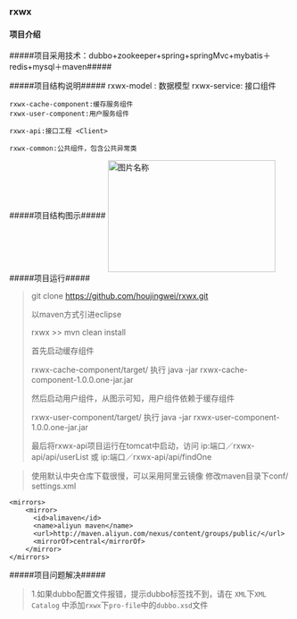 ### rxwx ###



#### 项目介绍 ####

#####项目采用技术：dubbo+zookeeper+spring+springMvc+mybatis＋redis+mysql＋maven#####

#####项目结构说明#####
	rxwx-model : 数据模型
	rxwx-service: 接口组件
	
	rxwx-cache-component:缓存服务组件
	rxwx-user-component:用户服务组件
	
	rxwx-api:接口工程 <Client>
	
	rxwx-common:公共组件，包含公共异常类
	
#####项目结构图示#####
<img src="http://www.image.qupaia.com//images/memberSunsing/2016/11/11/07FCE4BD85C348DDD839CB4C35809461.png_700x700.png" width = "300" height = "200" alt="图片名称" align=center />	
#####项目运行#####
> git clone https://github.com/houjingwei/rxwx.git
> 
> 以maven方式引进eclipse
> 
> rxwx >> mvn clean install
> 
> 首先启动缓存组件
> 
>rxwx-cache-component/target/ 执行 java -jar rxwx-cache-component-1.0.0.one-jar.jar
> 
> 
> 
> 然后启动用户组件，从图示可知，用户组件依赖于缓存组件
> 
> rxwx-user-component/target/ 执行 java -jar rxwx-user-component-1.0.0.one-jar.jar
> 
> 最后将rxwx-api项目运行在tomcat中启动，访问
> ip:端口／rxwx-api/api/userList 或 ip:端口／rxwx-api/api/findOne
> 

> 
> 
> 使用默认中央仓库下载很慢，可以采用阿里云镜像
> 修改maven目录下conf/ settings.xml 

  <p>
  
  	<mirrors>
	    <mirror> 
	      <id>alimaven</id>    
	      <name>aliyun maven</name>  
	      <url>http://maven.aliyun.com/nexus/content/groups/public/</url>  
	      <mirrorOf>central</mirrorOf>          
	    </mirror> 
    </mirrors> 
    
  </p>




#####项目问题解决#####
> 1.如果dubbo配置文件报错，提示dubbo标签找不到，请在
> `XML`下`XML Catalog` 中添加`rxwx`下`pro-file`中的`dubbo.xsd`文件


